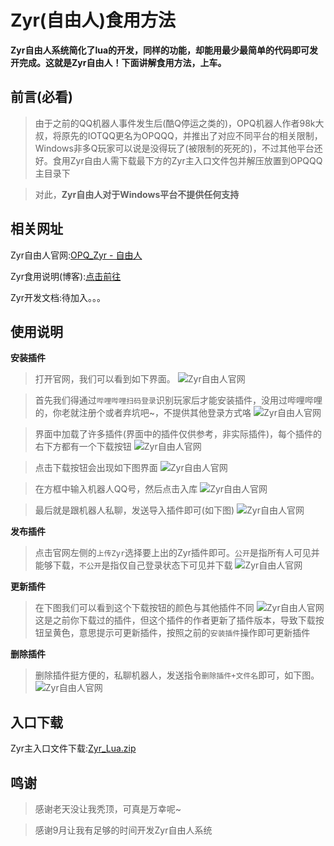 # Zyr(自由人)食用方法
**Zyr自由人系统简化了lua的开发，同样的功能，却能用最少最简单的代码即可发开完成。这就是Zyr自由人！下面讲解食用方法，上车。**

<!--more-->

前言(必看)
----------

> 由于之前的QQ机器人事件发生后(酷Q停运之类的)，OPQ机器人作者98k大叔，将原先的IOTQQ更名为OPQQQ，并推出了对应不同平台的相关限制，Windows非多Q玩家可以说是没得玩了(被限制的死死的)，不过其他平台还好。食用Zyr自由人需下载最下方的Zyr主入口文件包并解压放置到OPQQQ主目录下

> 对此，**Zyr自由人对于Windows平台不提供任何支持**

相关网址
----------

Zyr自由人官网:[OPQ_Zyr - 自由人][1]

Zyr食用说明(博客):[点击前往][12]

Zyr开发文档:待加入。。。

使用说明
----------

**安装插件**
> 打开官网，我们可以看到如下界面。
![Zyr自由人官网][2]

> 首先我们得通过`哔哩哔哩扫码登录`识别玩家后才能安装插件，没用过哔哩哔哩的，你老就注册个或者弃坑吧~，不提供其他登录方式咯
![Zyr自由人官网][3]

> 界面中加载了许多插件(界面中的插件仅供参考，非实际插件)，每个插件的右下方都有一个下载按钮
![Zyr自由人官网][4]

> 点击下载按钮会出现如下图界面
![Zyr自由人官网][5]

> 在方框中输入机器人QQ号，然后点击入库
![Zyr自由人官网][6]

> 最后就是跟机器人私聊，发送导入插件即可(如下图)
![Zyr自由人官网][7]

**发布插件**
> 点击官网左侧的`上传Zyr`选择要上出的Zyr插件即可。`公开`是指所有人可见并能够下载，`不公开`是指仅自己登录状态下可见并下载
![Zyr自由人官网][8]

**更新插件**
> 在下图我们可以看到这个下载按钮的颜色与其他插件不同
![Zyr自由人官网][9]
> 这是之前你下载过的插件，但这个插件的作者更新了插件版本，导致下载按钮呈黄色，意思提示可更新插件，按照之前的`安装插件`操作即可更新插件

**删除插件**
> 删除插件挺方便的，私聊机器人，发送指令`删除插件+文件名`即可，如下图。
![Zyr自由人官网][10]

入口下载
----------

Zyr主入口文件下载:[Zyr_Lua.zip][11]

鸣谢
----------

> 感谢老天没让我秃顶，可真是万幸呢~

> 感谢9月让我有足够的时间开发Zyr自由人系统





  [1]: http://47.111.230.167/Zyr/
  [2]: http://47.111.230.167/usr/uploads/2020/09/2761549553.png
  [3]: http://47.111.230.167/usr/uploads/2020/09/2928604343.png
  [4]: http://47.111.230.167/usr/uploads/2020/09/3135456107.png
  [5]: http://47.111.230.167/usr/uploads/2020/09/3195398246.png
  [6]: http://47.111.230.167/usr/uploads/2020/09/3323647520.png
  [7]: http://47.111.230.167/usr/uploads/2020/09/1855240728.png
  [8]: http://47.111.230.167/usr/uploads/2020/09/3785227572.png
  [9]: http://47.111.230.167/usr/uploads/2020/09/548074549.png
  [10]: http://47.111.230.167/usr/uploads/2020/09/2953637981.png
  [11]: http://47.111.230.167/usr/uploads/2020/09/836015571.zip
  [12]: http://47.111.230.167/index.php/archives/190/
